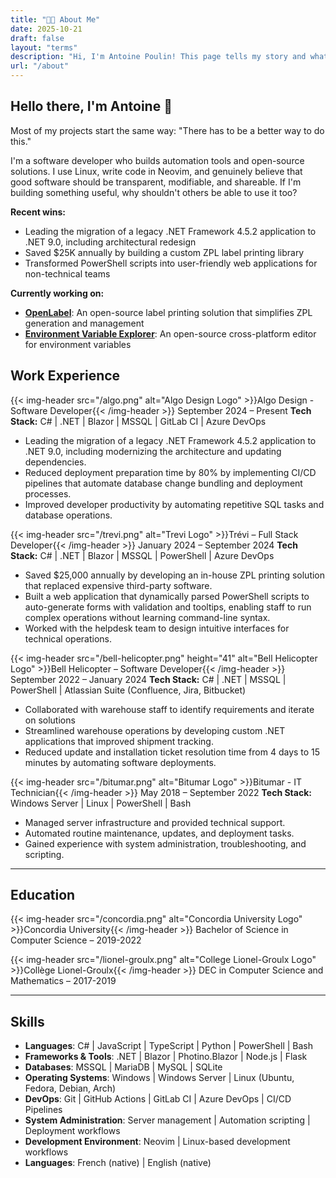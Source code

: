 ```yaml
---
title: "👨‍💻 About Me"
date: 2025-10-21
draft: false
layout: "terms"
description: "Hi, I'm Antoine Poulin! This page tells my story and what I'm working on."
url: "/about"
---
```


## Hello there, I'm Antoine 👋

Most of my projects start the same way: "There has to be a better way to do this."

I'm a software developer who builds automation tools and open-source solutions. I use Linux, write code in Neovim, and genuinely believe that good software should be transparent, modifiable, and shareable. If I'm building something useful, why shouldn't others be able to use it too?

**Recent wins:** 
- Leading the migration of a legacy .NET Framework 4.5.2 application to .NET 9.0, including architectural redesign
- Saved $25K annually by building a custom ZPL label printing library
- Transformed PowerShell scripts into user-friendly web applications for non-technical teams

**Currently working on:**
- **[OpenLabel](https://github.com/Dwarf1er/openlabel)**: An open-source label printing solution that simplifies ZPL generation and management
- **[Environment Variable Explorer](https://github.com/Dwarf1er/environment-variable-explorer)**: An open-source cross-platform editor for environment variables

## **Work Experience**

{{< img-header src="/algo.png" alt="Algo Design Logo" >}}Algo Design - Software Developer{{< /img-header >}}
September 2024 – Present
**Tech Stack:** C# | .NET | Blazor | MSSQL | GitLab CI | Azure DevOps

- Leading the migration of a legacy .NET Framework 4.5.2 application to .NET 9.0, including modernizing the architecture and updating dependencies.
- Reduced deployment preparation time by 80% by implementing CI/CD pipelines that automate database change bundling and deployment processes.
- Improved developer productivity by automating repetitive SQL tasks and database operations.

{{< img-header src="/trevi.png" alt="Trevi Logo" >}}Trévi – Full Stack Developer{{< /img-header >}}
January 2024 – September 2024
**Tech Stack:** C# | .NET | Blazor | MSSQL | PowerShell | Azure DevOps

- Saved $25,000 annually by developing an in-house ZPL printing solution that replaced expensive third-party software.  
- Built a web application that dynamically parsed PowerShell scripts to auto-generate forms with validation and tooltips, enabling staff to run complex operations without learning command-line syntax.
- Worked with the helpdesk team to design intuitive interfaces for technical operations.

{{< img-header src="/bell-helicopter.png" height="41" alt="Bell Helicopter Logo" >}}Bell Helicopter – Software Developer{{< /img-header >}}
September 2022 – January 2024
**Tech Stack:** C# | .NET | MSSQL | PowerShell | Atlassian Suite (Confluence, Jira, Bitbucket)

- Collaborated with warehouse staff to identify requirements and iterate on solutions
- Streamlined warehouse operations by developing custom .NET applications that improved shipment tracking.  
- Reduced update and installation ticket resolution time from 4 days to 15 minutes by automating software deployments.

{{< img-header src="/bitumar.png" alt="Bitumar Logo" >}}Bitumar - IT Technician{{< /img-header >}}
May 2018 – September 2022
**Tech Stack:** Windows Server | Linux | PowerShell | Bash

- Managed server infrastructure and provided technical support.
- Automated routine maintenance, updates, and deployment tasks.
- Gained experience with system administration, troubleshooting, and scripting.

---

## **Education**

{{< img-header src="/concordia.png" alt="Concordia University Logo" >}}Concordia University{{< /img-header >}}
Bachelor of Science in Computer Science – 2019-2022

{{< img-header src="/lionel-groulx.png" alt="College Lionel-Groulx Logo" >}}Collège Lionel-Groulx{{< /img-header >}}
DEC in Computer Science and Mathematics – 2017-2019

---

## **Skills**

- **Languages**: C# | JavaScript | TypeScript | Python | PowerShell | Bash
- **Frameworks & Tools**: .NET | Blazor | Photino.Blazor | Node.js | Flask
- **Databases**: MSSQL | MariaDB | MySQL | SQLite
- **Operating Systems**: Windows | Windows Server | Linux (Ubuntu, Fedora, Debian, Arch)
- **DevOps**: Git | GitHub Actions | GitLab CI | Azure DevOps | CI/CD Pipelines
- **System Administration**: Server management | Automation scripting | Deployment workflows
- **Development Environment**: Neovim | Linux-based development workflows
- **Languages**: French (native) | English (native)